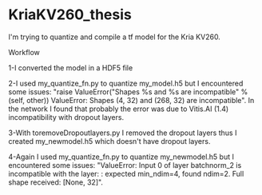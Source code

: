 # KriaKV260_thesis
I'm trying to quantize and compile a tf model for the Kria KV260.

Workflow

1-I converted the model in a HDF5 file

2-I used my_quantize_fn.py to quantize my_model.h5 but I encountered some issues: 
  "raise ValueError("Shapes %s and %s are incompatible" % (self, other))
  ValueError: Shapes (4, 32) and (268, 32) are incompatible". 
  In the network I found that probably the error was due to Vitis.AI (1.4) incompatibility with dropout layers.
  
3-With toremoveDropoutlayers.py I removed the dropout layers thus I created my_newmodel.h5 which doesn't have dropout layers.

4-Again I used my_quantize_fn.py to quantize my_newmodel.h5 but I encountered some issues: 
  "ValueError: Input 0 of layer batchnorm_2 is incompatible with the layer: : expected min_ndim=4, found ndim=2. 
  Full shape         received: [None, 32]".


